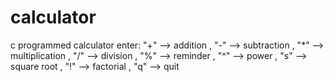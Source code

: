 # calculator
c programmed calculator enter:
"+" --> addition ,  "-"  --> subtraction , "*"  --> multiplication , "/"  -->  division , "%"  --> reminder , "^"  --> power , "s"  --> square root , "!"  --> factorial , "q" --> quit 
